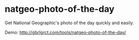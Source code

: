 # natgeo-photo-of-the-day

Get National Geographic's photo of the day quickly and easily.

Demo: http://gbrlgrct.com/tools/natgeo-photo-of-the-day/
